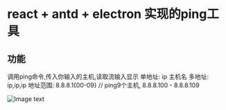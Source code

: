 # react + antd + electron 实现的ping工具

## 功能
调用ping命令,传入你输入的主机,读取流输入显示
单地址: ip 主机名
多地址: ip,ip,ip
地址范围: 8.8.8.1{00-09} // ping9个主机, 8.8.8.100 - 8.8.8.109

![Image text](https://www.liuwh.top/wp-content/uploads/2021/12/y.png)

